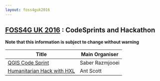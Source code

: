 ```yaml
---
layout: foss4guk2016
---
```

## [FOSS4G UK 2016](/foss4guk2016/) : CodeSprints and Hackathon

**Note that this information is subject to change without warning**

|Title| Main Organiser |
|-----|-------------|
|[QGIS Code Sprint](abstracts.html#qgis-code-sprint)| Saber Razmjooei|
|[Humanitarian Hack with HXL](abstracts.html#humanitarian-hack-with-hxl)| Ant Scott|
